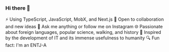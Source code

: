 ### Hi there 👋

⚡ Using TypeScript, JavaScript, MobX, and Next.js
👯 Open to collaboration and new ideas
💬 Ask me anything or follow me on Instagram
🌐 Passionate about foreign languages, popular science, walking, and history
🚀 Inspired by the development of IT and its immense usefulness to humanity
🔍 Fun fact: I'm an ENTJ-A

